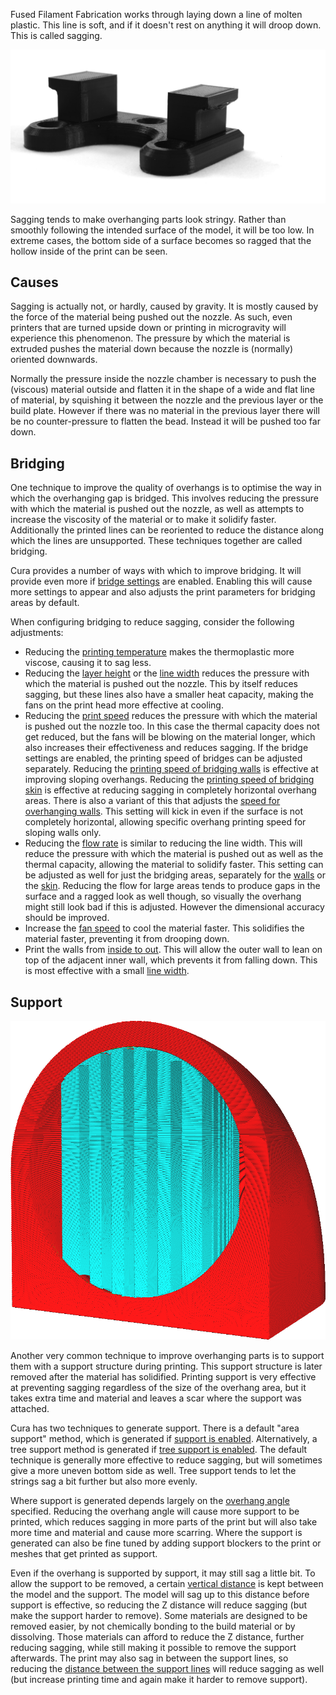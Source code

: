 Fused Filament Fabrication works through laying down a line of molten plastic. This line is soft, and if it doesn't rest on anything it will droop down. This is called sagging.

![Sagging in the overhanging parts](../images/sagging.jpg)

Sagging tends to make overhanging parts look stringy. Rather than smoothly following the intended surface of the model, it will be too low. In extreme cases, the bottom side of a surface becomes so ragged that the hollow inside of the print can be seen.

Causes
----
Sagging is actually not, or hardly, caused by gravity. It is mostly caused by the force of the material being pushed out the nozzle. As such, even printers that are turned upside down or printing in microgravity will experience this phenomenon. The pressure by which the material is extruded pushes the material down because the nozzle is (normally) oriented downwards.

Normally the pressure inside the nozzle chamber is necessary to push the (viscous) material outside and flatten it in the shape of a wide and flat line of material, by squishing it between the nozzle and the previous layer or the build plate. However if there was no material in the previous layer there will be no counter-pressure to flatten the bead. Instead it will be pushed too far down.

Bridging
----
One technique to improve the quality of overhangs is to optimise the way in which the overhanging gap is bridged. This involves reducing the pressure with which the material is pushed out the nozzle, as well as attempts to increase the viscosity of the material or to make it solidify faster. Additionally the printed lines can be reoriented to reduce the distance along which the lines are unsupported. These techniques together are called bridging.

Cura provides a number of ways with which to improve bridging. It will provide even more if [bridge settings](../experimental/bridge_settings_enabled.md) are enabled. Enabling this will cause more settings to appear and also adjusts the print parameters for bridging areas by default.

When configuring bridging to reduce sagging, consider the following adjustments:
* Reducing the [printing temperature](../material/material_print_temperature.md) makes the thermoplastic more viscose, causing it to sag less.
* Reducing the [layer height](../resolution/layer_height.md) or the [line width](../resolution/line_width.md) reduces the pressure with which the material is pushed out the nozzle. This by itself reduces sagging, but these lines also have a smaller heat capacity, making the fans on the print head more effective at cooling.
* Reducing the [print speed](../speed/speed_print.md) reduces the pressure with which the material is pushed out the nozzle too. In this case the thermal capacity does not get reduced, but the fans will be blowing on the material longer, which also increases their effectiveness and reduces sagging. If the bridge settings are enabled, the printing speed of bridges can be adjusted separately. Reducing the [printing speed of bridging walls](../experimental/bridge_wall_speed.md) is effective at improving sloping overhangs. Reducing the [printing speed of bridging skin](../experimental/bridge_skin_speed.md) is effective at reducing sagging in completely horizontal overhang areas. There is also a variant of this that adjusts the [speed for overhanging walls](../experimental/wall_overhang_speed_factor.md). This setting will kick in even if the surface is not completely horizontal, allowing specific overhang printing speed for sloping walls only.
* Reducing the [flow rate](../material/material_flow.md) is similar to reducing the line width. This will reduce the pressure with which the material is pushed out as well as the thermal capacity, allowing the material to solidify faster. This setting can be adjusted as well for just the bridging areas, separately for the [walls](../experimental/bridge_wall_material_flow.md) or the [skin](../experimental/bridge_skin_material_flow.md). Reducing the flow for large areas tends to produce gaps in the surface and a ragged look as well though, so visually the overhang might still look bad if this is adjusted. However the dimensional accuracy should be improved.
* Increase the [fan speed](../cooling/cool_fan_speed.md) to cool the material faster. This solidifies the material faster, preventing it from drooping down.
* Print the walls from [inside to out](../shell/outer_inset_first.md). This will allow the outer wall to lean on top of the adjacent inner wall, which prevents it from falling down. This is most effective with a small [line width](../resolution/wall_line_width_0.md).

Support
----
![A support structure supports the model](../images/support_enable.png)

Another very common technique to improve overhanging parts is to support them with a support structure during printing. This support structure is later removed after the material has solidified. Printing support is very effective at preventing sagging regardless of the size of the overhang area, but it takes extra time and material and leaves a scar where the support was attached.

Cura has two techniques to generate support. There is a default "area support" method, which is generated if [support is enabled](../support/support_enable.md). Alternatively, a tree support method is generated if [tree support is enabled](../experimental/support_tree_enable.md). The default technique is generally more effective to reduce sagging, but will sometimes give a more uneven bottom side as well. Tree support tends to let the strings sag a bit further but also more evenly.

Where support is generated depends largely on the [overhang angle](../support/support_angle.md) specified. Reducing the overhang angle will cause more support to be printed, which reduces sagging in more parts of the print but will also take more time and material and cause more scarring. Where the support is generated can also be fine tuned by adding support blockers to the print or meshes that get printed as support.

Even if the overhang is supported by support, it may still sag a little bit. To allow the support to be removed, a certain [vertical distance](../support/support_z_distance.md) is kept between the model and the support. The model will sag up to this distance before support is effective, so reducing the Z distance will reduce sagging (but make the support harder to remove). Some materials are designed to be removed easier, by not chemically bonding to the build material or by dissolving. Those materials can afford to reduce the Z distance, further reducing sagging, while still making it possible to remove the support afterwards. The print may also sag in between the support lines, so reducing the [distance between the support lines](../support/support_line_distance.md) will reduce sagging as well (but increase printing time and again make it harder to remove support).